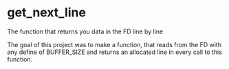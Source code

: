 # get_next_line
The function that returns you data in the FD line by line

The goal of this project was to make a function, that reads from the FD with any define of BUFFER_SIZE and returns an allocated line in every call to this function.
